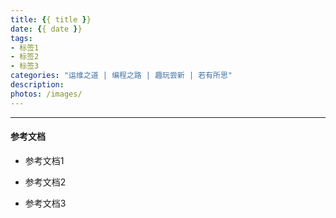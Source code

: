 ```yaml
---
title: {{ title }}
date: {{ date }}
tags:
- 标签1
- 标签2
- 标签3
categories: "运维之道 | 编程之路 | 趣玩尝新 | 若有所思"
description: 
photos: /images/
---
```




<!--more-->




---

#### 参考文档

* 参考文档1

* 参考文档2

* 参考文档3
